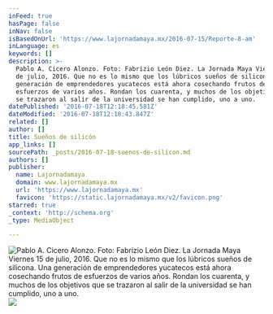 ```yaml
---
inFeed: true
hasPage: false
inNav: false
isBasedOnUrl: 'https://www.lajornadamaya.mx/2016-07-15/Reporte-8-am'
inLanguage: es
keywords: []
description: >-
  Pablo A. Cicero Alonzo. Foto: Fabrizio León Diez. La Jornada Maya Viernes 15
  de julio, 2016. Que no es lo mismo que los lúbricos sueños de silicona. Una
  generación de emprendedores yucatecos está ahora cosechando frutos de
  esfuerzos de varios años. Rondan los cuarenta, y muchos de los objetivos que
  se trazaron al salir de la universidad se han cumplido, uno a uno.
datePublished: '2016-07-18T12:18:45.581Z'
dateModified: '2016-07-18T12:18:43.847Z'
related: []
author: []
title: Sueños de silicón
app_links: []
sourcePath: _posts/2016-07-18-suenos-de-silicon.md
authors: []
publisher:
  name: Lajornadamaya
  domain: www.lajornadamaya.mx
  url: 'https://www.lajornadamaya.mx'
  favicon: 'https://static.lajornadamaya.mx/v2/favicon.png'
starred: true
_context: 'http://schema.org'
_type: MediaObject

---
```

![Pablo A. Cicero Alonzo. Foto: Fabrizio León Diez. La Jornada Maya Viernes 15 de julio, 2016. Que no es lo mismo que los lúbricos sueños de silicona. Una generación de emprendedores yucatecos está ahora cosechando frutos de esfuerzos de varios años. Rondan los cuarenta, y muchos de los objetivos que se trazaron al salir de la universidad se han cumplido, uno a uno.](https://the-grid-user-content.s3-us-west-2.amazonaws.com/e78ab7e0-65a2-4ccf-89de-a2f0283f2c0a.png)
![](https://the-grid-user-content.s3-us-west-2.amazonaws.com/5a0ef918-3100-42a4-8ea8-969cbc323b6a.png)